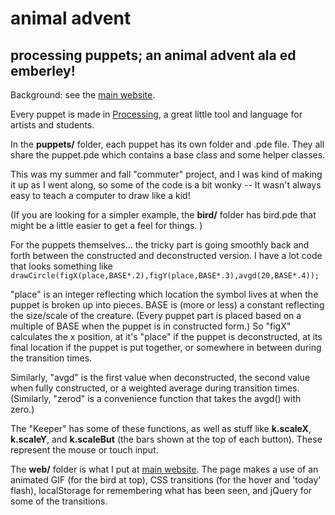 <h1>animal advent</h1>

<h2>processing puppets;  an animal advent ala ed emberley!</h2>

<p>Background: see the <a href="http://advent.kirk.is/">main website</a>.</p>

<p>Every puppet is made in <a href="https://processing.org/">Processing</a>, 
a great little tool and language for artists and students.</p>

<p>In the <strong>puppets/</strong> folder, each puppet has its own folder and 
.pde file. They all share the puppet.pde which contains a base 
class and some helper classes.</p>

<p>This was my summer and fall "commuter" project, and I was kind of 
making it up as I went along, so some of the code is a bit wonky --
It wasn't always easy to teach a computer to draw like a kid!</p>

<p>(If you are looking for a simpler example, the <strong>bird/</strong> folder has
bird.pde that might be a little easier to get a feel for things. )</p>

<p>For the puppets themselves... the tricky part is going smoothly 
back and forth between the constructed and deconstructed version.
I have a lot code that looks something
like <code>drawCircle(figX(place,BASE*.2),figY(place,BASE*.3),avgd(20,BASE*.4));</code></p>

<p>"place" is an integer reflecting which location the symbol lives at when
the puppet is broken up into pieces. BASE is (more or less) a constant reflecting
the size/scale of the creature. (Every puppet part is placed based on a multiple
of BASE when the puppet is in constructed form.) So "figX" calculates the x position,
at it's "place" if the puppet is deconstructed, at its final location if the puppet
is put together, or somewhere in between during the transition times. </p>

<p>Similarly, "avgd" is the first value when deconstructed, the second value when fully
constructed, or a weighted average during transition times. (Similarly, "zerod" is 
a convenience function that takes the avgd() with zero.)</p>

<p>The "Keeper" has some of these functions, as well as stuff like <strong>k.scaleX</strong>, <strong>k.scaleY</strong>,
and <strong>k.scaleBut</strong> (the bars shown at the top of each button). These represent the mouse
or touch input.</p>

<p>The <strong>web/</strong> folder is what I put at <a href="http://advent.kirk.is/">main website</a>. The page makes 
a use of an animated GIF (for the bird at top), CSS transitions (for the hover and 'today'
flash), localStorage for remembering what has been seen, and jQuery for some of the transitions.</p>

